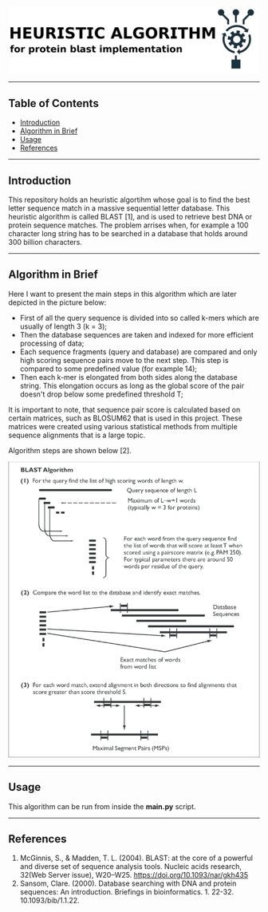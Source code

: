 <p align="center">
  <img src="img/logo.png" width="600" />
</p>

---

## Table of Contents
- [Introduction](#introduction)
- [Algorithm in Brief](#algorithm-in-brief)
- [Usage](#usage)
- [References](#references)

---

## Introduction

This repository holds an heuristic algortihm whose goal is to find the best letter sequence match in a massive sequential letter database. This heuristic algorithm is called BLAST [1], and is used to retrieve best DNA or protein sequence matches. The problem arrises when, for example a 100 character long string has to be searched in a database that holds around 300 billion characters.

---

## Algorithm in Brief

Here I want to present the main steps in this algorithm which are later depicted in the picture below:
- First of all the query sequence is divided into so called k-mers which are usually of length 3 (k = 3);
- Then the database sequences are taken and indexed for more efficient processing of data;
- Each sequence fragments (query and database) are compared and only high scoring sequence pairs move to the next step. This step is compared to some predefined value (for example 14);
- Then each k-mer is elongated from both sides along the database string. This elongation occurs as long as the global score of the pair doesn't drop below some predefined threshold T;

It is important to note, that sequence pair score is calculated based on certain matrices, such as BLOSUM62 that is used in this project. These matrices were created using various statistical methods from multiple sequence alignments that is a large topic.

Algorithm steps are shown below [2].

![ReLU](img/blast.png "ReLU")

---

## Usage

This algorithm can be run from inside the **main.py** script.

---

## References
1. McGinnis, S., & Madden, T. L. (2004). BLAST: at the core of a powerful and diverse set of sequence analysis tools. Nucleic acids research, 32(Web Server issue), W20–W25. https://doi.org/10.1093/nar/gkh435
2. Sansom, Clare. (2000). Database searching with DNA and protein sequences: An introduction. Briefings in bioinformatics. 1. 22-32. 10.1093/bib/1.1.22. 
